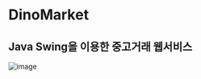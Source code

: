 # DinoMarket
## Java Swing을 이용한 중고거래 웹서비스

![image](https://github.com/hlleee/DinoMarket/assets/102509224/149ad144-cbb5-4d76-b40f-c0e22e406ba8)

